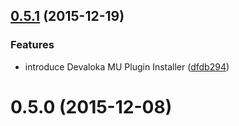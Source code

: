 <a name="0.5.1"></a>
## [0.5.1](https://github.com/devaloka/devaloka-event-converter/compare/v0.5.0...v0.5.1) (2015-12-19)


### Features

* introduce Devaloka MU Plugin Installer ([dfdb294](https://github.com/devaloka/devaloka-event-converter/commit/dfdb294))



<a name="0.5.0"></a>
# 0.5.0 (2015-12-08)
